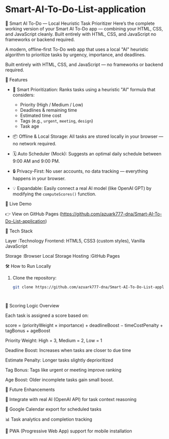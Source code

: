 # Smart-AI-To-Do-List-application
🤖 Smart AI To-Do — Local Heuristic Task Prioritizer    Here’s the complete working version of your Smart AI To-Do app — combining your HTML, CSS, and JavaScript cleanly.  Built entirely with HTML, CSS, and JavaScript  no frameworks or backend required. 

A modern, offline-first To-Do web app that uses a  local "AI" heuristic algorithm  to prioritize tasks by urgency, importance, and deadlines.  

Built entirely with HTML, CSS, and JavaScript  — no frameworks or backend required.

🌟 Features

- 🧠 Smart Prioritization:
  Ranks tasks using a heuristic "AI" formula that considers:
  - Priority (High / Medium / Low)
  - Deadlines & remaining time
  - Estimated time cost
  - Tags (e.g., `urgent`, `meeting`, `design`)
  - Task age

- 📦 Offline & Local Storage:
  All tasks are stored locally in your browser — no network required.

- 🗓️ Auto Scheduler (Mock):
  Suggests an optimal daily schedule between 9:00 AM and 9:00 PM.

- 🔒 Privacy-First: 
  No user accounts, no data tracking — everything happens in your browser.

- 💡 Expandable:
  Easily connect a real AI model (like OpenAI GPT) by modifying the `computeScores()` function.


🚀 Live Demo

👉 View on GitHub Pages (https://github.com/azuark777-dna/Smart-AI-To-Do-List-application)



🧩 Tech Stack

Layer :Technology 
Frontend:  HTML5, CSS3 (custom styles), Vanilla JavaScript 

Storage :Browser Local Storage 
Hosting :GitHub Pages 



 🛠️ How to Run Locally

1. Clone the repository:
   ```bash
   git clone https://github.com/azuark777-dna/Smart-AI-To-Do-List-application.git




🧠 Scoring Logic Overview

Each task is assigned a score based on:

score = (priorityWeight × importance) + deadlineBoost − timeCostPenalty + tagBonus + ageBoost

Priority Weight: High = 3, Medium = 2, Low = 1

Deadline Boost: Increases when tasks are closer to due time

Estimate Penalty: Longer tasks slightly deprioritized

Tag Bonus: Tags like urgent or meeting improve ranking

Age Boost: Older incomplete tasks gain small boost.




💬 Future Enhancements

🤝 Integrate with real AI (OpenAI API) for task context reasoning

📅 Google Calendar export for scheduled tasks

📊 Task analytics and completion tracking

📱 PWA (Progressive Web App) support for mobile installation
